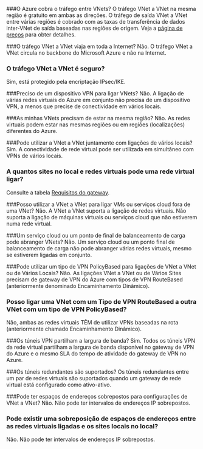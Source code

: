 ###<a name="does-azure-charge-for-traffic-between-vnets"></a>O Azure cobra o tráfego entre VNets?
O tráfego VNet a VNet na mesma região é gratuito em ambas as direções. O tráfego de saída VNet a VNet entre várias regiões é cobrado com as taxas de transferência de dados inter-VNet de saída baseadas nas regiões de origem. Veja a [página de preços](https://azure.microsoft.com/pricing/details/vpn-gateway/) para obter detalhes.

###<a name="does-vnet-to-vnet-traffic-travel-across-the-internet"></a>O tráfego VNet a VNet viaja em toda a Internet?
Não. O tráfego VNet a VNet circula no backbone do Microsoft Azure e não na Internet.

### <a name="is-vnet-to-vnet-traffic-secure"></a>O tráfego VNet a VNet é seguro?
Sim, está protegido pela encriptação IPsec/IKE.

###<a name="do-i-need-a-vpn-device-to-connect-vnets-together"></a>Preciso de um dispositivo VPN para ligar VNets?
Não. A ligação de várias redes virtuais do Azure em conjunto não precisa de um dispositivo VPN, a menos que precise de conectividade em vários locais.

###<a name="do-my-vnets-need-to-be-in-the-same-region"></a>As minhas VNets precisam de estar na mesma região?
Não. As redes virtuais podem estar nas mesmas regiões ou em regiões (localizações) diferentes do Azure.

###<a name="can-i-use-vnet-to-vnet-along-with-multi-site-connections"></a>Pode utilizar a VNet a VNet juntamente com ligações de vários locais?
Sim. A conectividade de rede virtual pode ser utilizada em simultâneo com VPNs de vários locais.

### <a name="how-many-on-premises-sites-and-virtual-networks-can-one-virtual-network-connect-to"></a>A quantos sites no local e redes virtuais pode uma rede virtual ligar?
Consulte a tabela [Requisitos do gateway](../articles/vpn-gateway/vpn-gateway-about-vpn-gateway-settings.md#requirements).

###<a name="can-i-use-vnet-to-vnet-to-connect-vms-or-cloud-services-outside-of-a-vnet"></a>Posso utilizar a VNet a VNet para ligar VMs ou serviços cloud fora de uma VNet?
Não. A VNet a VNet suporta a ligação de redes virtuais. Não suporta a ligação de máquinas virtuais ou serviços cloud que não estiverem numa rede virtual.

###<a name="can-a-cloud-service-or-a-load-balancing-endpoint-span-vnets"></a>Um serviço cloud ou um ponto de final de balanceamento de carga pode abranger VNets?
Não. Um serviço cloud ou um ponto final de balanceamento de carga não pode abranger várias redes virtuais, mesmo se estiverem ligadas em conjunto.

###<a name="can-i-used-a-policybased-vpn-type-for-vnet-to-vnet-or-multi-site-connections"></a>Pode utilizar um tipo de VPN PolicyBased para ligações de VNet a VNet ou de Vários Locais?
Não. As ligações VNet a VNet ou de Vários Sites precisam de gateway de VPN do Azure com tipos de VPN RouteBased (anteriormente denominado Encaminhamento Dinâmico).

### <a name="can-i-connect-a-vnet-with-a-routebased-vpn-type-to-another-vnet-with-a-policybased-vpn-type"></a>Posso ligar uma VNet com um Tipo de VPN RouteBased a outra VNet com um tipo de VPN PolicyBased?
Não, ambas as redes virtuais TÊM de utilizar VPNs baseadas na rota (anteriormente chamado Encaminhamento Dinâmico).

###<a name="do-vpn-tunnels-share-bandwidth"></a>Os túneis VPN partilham a largura de banda?
Sim. Todos os túneis VPN da rede virtual partilham a largura de banda disponível no gateway de VPN do Azure e o mesmo SLA do tempo de atividade do gateway de VPN no Azure.

###<a name="are-redundant-tunnels-supported"></a>Os túneis redundantes são suportados?
Os túneis redundantes entre um par de redes virtuais são suportados quando um gateway de rede virtual está configurado como ativo-ativo.

###<a name="can-i-have-overlapping-address-spaces-for-vnet-to-vnet-configurations"></a>Pode ter espaços de endereços sobrepostos para configurações de VNet a VNet?
Não. Não pode ter intervalos de endereços IP sobrepostos.

### <a name="can-there-be-overlapping-address-spaces-among-connected-virtual-networks-and-on-premises-local-sites"></a>Pode existir uma sobreposição de espaços de endereços entre as redes virtuais ligadas e os sites locais no local?
Não. Não pode ter intervalos de endereços IP sobrepostos.





<!--HONumber=Feb17_HO3-->


